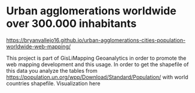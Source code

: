 # Urban agglomerations worldwide over 300.000 inhabitants
https://bryanvallejo16.github.io/urban-agglomerations-cities-population-worldwide-web-mapping/

This project is part of GisLiMapping Geoanalytics in order to promote the web mapping development and this usage.
In order to get the shapefile of this data you analyze the tables from https://population.un.org/wpp/Download/Standard/Population/ with world countries shapefile.
Visualization here 
